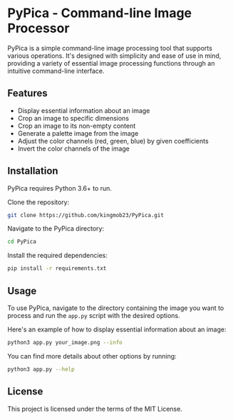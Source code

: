 # PyPica - Command-line Image Processor 

PyPica is a simple command-line image processing tool that supports various operations. It's designed with simplicity and ease of use in mind, providing a variety of essential image processing functions through an intuitive command-line interface.

## Features

- Display essential information about an image
- Crop an image to specific dimensions
- Crop an image to its non-empty content
- Generate a palette image from the image
- Adjust the color channels (red, green, blue) by given coefficients
- Invert the color channels of the image

## Installation

PyPica requires Python 3.6+ to run.

Clone the repository:

```bash
git clone https://github.com/kingmob23/PyPica.git
```

Navigate to the PyPica directory:

```bash
cd PyPica
```

Install the required dependencies:

```bash
pip install -r requirements.txt
```

## Usage

To use PyPica, navigate to the directory containing the image you want to process and run the `app.py` script with the desired options.

Here's an example of how to display essential information about an image:

```bash
python3 app.py your_image.png --info
```

You can find more details about other options by running:

```bash
python3 app.py --help
```

## License

This project is licensed under the terms of the MIT License.